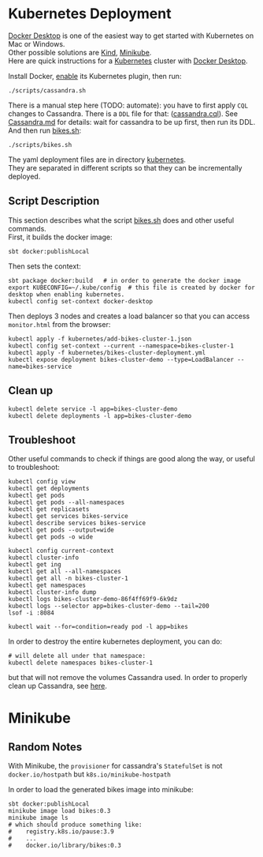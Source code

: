 # Kubernetes Deployment

[Docker Desktop](https://www.docker.com/products/docker-desktop) is one of the easiest way to get started with
Kubernetes on Mac or Windows.  
Other possible solutions are [Kind](https://kind.sigs.k8s.io/), [Minikube](https://kubernetes.io/docs/tasks/tools/install-minikube/).  
Here are quick instructions for a [Kubernetes](https://www.docker.com/products/kubernetes)
cluster with [Docker Desktop](https://www.docker.com/products/docker-desktop).

Install Docker, [enable](https://www.techrepublic.com/article/how-to-add-kubernetes-support-to-docker-desktop/)
its Kubernetes plugin, then run:
```
./scripts/cassandra.sh
```
There is a manual step here (TODO: automate): you have to first apply `CQL` changes to Cassandra.
There is a `DDL` file for that: ([cassandra.cql](../kubernetes/cassandra.cql)).
See [Cassandra.md](Cassandra.md#seed-cassandra) for details: wait for cassandra to be up first, then run its DDL.  
And then run [bikes.sh](../scripts/bikes.sh):
```
./scripts/bikes.sh
```

The yaml deployment files are in directory [kubernetes](../kubernetes).  
They are separated in different scripts so that they can be incrementally deployed.


## Script Description
This section describes what the script [bikes.sh](../scripts/bikes.sh) does and other useful commands.  
First, it builds the docker image:
```shell script
sbt docker:publishLocal
```
Then sets the context:

```shell script
sbt package docker:build   # in order to generate the docker image
export KUBECONFIG=~/.kube/config  # this file is created by docker for desktop when enabling kubernetes.
kubectl config set-context docker-desktop
```
Then deploys 3 nodes and creates a load balancer so that you can access `monitor.html` from the browser:
```shell script
kubectl apply -f kubernetes/add-bikes-cluster-1.json
kubectl config set-context --current --namespace=bikes-cluster-1
kubectl apply -f kubernetes/bikes-cluster-deployment.yml
kubectl expose deployment bikes-cluster-demo --type=LoadBalancer --name=bikes-service
```

## Clean up

```
kubectl delete service -l app=bikes-cluster-demo
kubectl delete deployments -l app=bikes-cluster-demo
```

## Troubleshoot
Other useful commands to check if things are good along the way, or useful to troubleshoot:

```shell script
kubectl config view
kubectl get deployments
kubectl get pods 
kubectl get pods --all-namespaces
kubectl get replicasets
kubectl get services bikes-service
kubectl describe services bikes-service
kubectl get pods --output=wide
kubectl get pods -o wide

kubectl config current-context
kubectl cluster-info
kubectl get ing
kubectl get all --all-namespaces
kubectl get all -n bikes-cluster-1
kubectl get namespaces
kubectl cluster-info dump
kubectl logs bikes-cluster-demo-86f4ff69f9-6k9dz
kubectl logs --selector app=bikes-cluster-demo --tail=200
lsof -i :8084

kubectl wait --for=condition=ready pod -l app=bikes
```

In order to destroy the entire kubernetes deployment, you can do:

```shell script
# will delete all under that namespace:
kubectl delete namespaces bikes-cluster-1
```
but that will not remove the volumes Cassandra used. In order to properly clean up Cassandra, see [here](Cassandra.md#cleanup).

# Minikube
## Random Notes
With Minikube, the `provisioner` for cassandra's `StatefulSet` is not `docker.io/hostpath` but `k8s.io/minikube-hostpath`

In order to load the generated bikes image into minikube:
```shell
sbt docker:publishLocal
minikube image load bikes:0.3
minikube image ls
# which should produce something like:
#    registry.k8s.io/pause:3.9
#    ...
#    docker.io/library/bikes:0.3
```